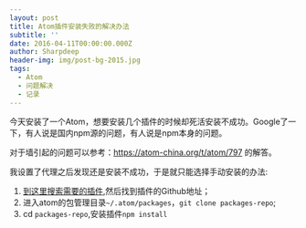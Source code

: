 ```yaml
---
layout: post
title: Atom插件安装失败的解决办法
subtitle: ''
date: 2016-04-11T00:00:00.000Z
author: Sharpdeep
header-img: img/post-bg-2015.jpg
tags:
  - Atom
  - 问题解决
  - 记录
---
```


今天安装了一个Atom，想要安装几个插件的时候却死活安装不成功。Google了一下，有人说是国内npm源的问题，有人说是npm本身的问题。

对于墙引起的问题可以参考：<https://atom-china.org/t/atom/797> 的解答。

我设置了代理之后发现还是安装不成功，于是就只能选择手动安装的办法:

1. [到这里搜索需要的插件](https://atom.io/packages),然后找到插件的Github地址；
2. 进入atom的包管理目录`~/.atom/packages`，`git clone packages-repo`;
3. cd `packages-repo`,安装插件`npm install`
